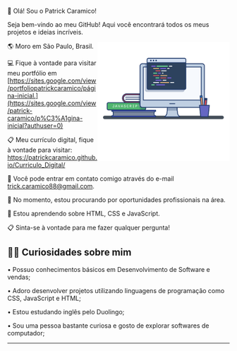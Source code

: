 👋 Olá! Sou o Patrick Caramico!

Seja bem-vindo ao meu GitHub! Aqui você encontrará todos os meus projetos e ideias incríveis.

<img align="right" src="images/image.png" width="300px"/>

🌎 Moro em São Paulo, Brasil.

💻 Fique à vontade para visitar meu portfólio em [https://sites.google.com/view/portfoliopatrickcaramico/página-inicial.](https://sites.google.com/view/patrick-caramico/p%C3%A1gina-inicial?authuser=0)

📋 Meu currículo digital, fique à vontade para visitar: https://patrickcaramico.github.io/Curriculo_Digital/

📨 Você pode entrar em contato comigo através do e-mail trick.caramico88@gmail.com.

🎯 No momento, estou procurando por oportunidades profissionais na área.

🧠 Estou aprendendo sobre HTML, CSS e JavaScript.

📋 Sinta-se à vontade para me fazer qualquer pergunta!

🎯🚀 Curiosidades sobre mim
---------------------------------------------------------------------------------
• Possuo conhecimentos básicos em Desenvolvimento de Software e vendas;

• Adoro desenvolver projetos utilizando linguagens de programação como CSS, JavaScript e HTML;

• Estou estudando inglês pelo Duolingo;

• Sou uma pessoa bastante curiosa e gosto de explorar softwares de computador;

----------------------------------------------------------------
